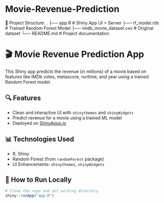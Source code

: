 # Movie-Revenue-Prediction
📌 Project Structure:
.
├── app.R                 # Shiny App UI + Server
├── rf_model.rds          # Trained Random Forest Model
├── imdb_movie_dataset.csv # Original dataset
└── README.md             # Project documentation
# 🎬 Movie Revenue Prediction App

This Shiny app predicts the revenue (in millions) of a movie based on features like IMDb votes, metascore, runtime, and year using a trained Random Forest model.

## 🔍 Features
- Clean and interactive UI with `shinythemes` and `shinyWidgets`
- Predict revenue for a movie using a trained ML model
- Deployed on [ShinyApps.io]([https://your-deployed-url](https://64pj3f-padala-sreethika.shinyapps.io/project/))

## 📊 Technologies Used
- R, Shiny
- Random Forest (from `randomForest` package)
- UI Enhancements: `shinythemes`, `shinyWidgets`

## 🚀 How to Run Locally
```r
# Clone the repo and set working directory
shiny::runApp("app.R")
